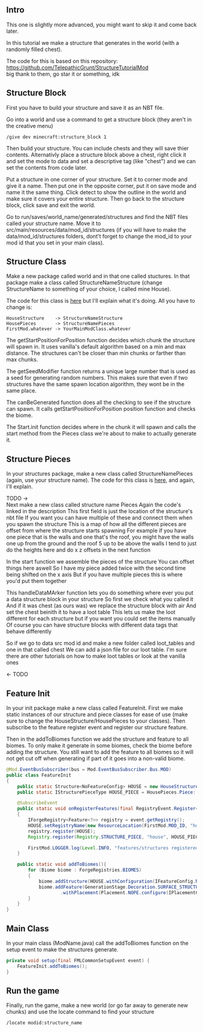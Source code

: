 ## Intro 
This one is slightly more advanced, you might want to skip it and come back later.  

In this tutorial we make a structure that generates in the world (with a randomly filled chest). 

The code for this is based on this repository: https://github.com/TelepathicGrunt/StructureTutorialMod  
big thank to them, go star it or something, idk

## Structure Block

First you have to build your structure and save it as an NBT file.  

Go into a world and use a command to get a structure block (they aren't in the creative menu)

```
/give dev minecraft:structure_block 1
```

Then build your structure. You can include chests and they will save thier contents. Alternativly place a structure block 
above a chest, right click it and set the mode to data and set a descriptive tag (like "chest") and we can set the 
contents from code later.  

Put a structure in one corner of your structure. Set it to corner mode and give it a name. Then put one in the opposite 
corner, put it on save mode and name it the same thing. Click detect to show the outline in the world and make sure 
it covers your entire structure. Then go back to the structure block, click save and exit the world.  

Go to run/saves/world_name/generated/structures and find the NBT files called your structure name. Move it to 
src/main/resources/data/mod_id/structures (if you will have to make the data/mod_id/structures folders, dont't forget to 
change the mod_id to your mod id that you set in your main class). 

## Structure Class

Make a new package called world and in that one called stuctures. In that package make a class called 
StructureNameStructure (change StructureName to something of your choice, I called mine House).

The code for this class is [here](https://github.com/LukeGrahamLandry/forge-modding-tutorial/blob/master/src/main/java/com/lukegraham/firstmod/world/structures/HouseStructure.java) but I'll explain what it's doing. All you have to change is:

```
HouseStructure    -> StructureNameStructure
HousePieces       -> StructureNamePieces
FirstMod.whatever -> YourMainModClass.whatever
```

The getStartPositionForPosition function decides which chunk the structure will spawn in. It uses vanilla's 
default algorithm based on a min and max distance. The structures can't be closer than min chunks or farther than max chunks.  

The getSeedModifier function returns a unique large number that is used as a seed for generating random numbers. 
This makes sure that even if two structures have the same spawn location algorithm, they wont be in the same place.  

The canBeGenerated function does all the checking to see if the structure can spawn.
It calls getStartPositionForPosition position function and checks the biome.

The Start.init function decides where in the chunk it will spawn and calls the start method from the Pieces class 
we're about to make to actually generate it. 

## Structure Pieces 

In your structures package, make a new class called StructureNamePieces (again, use your structure name). 
The code for this class is [here](https://github.com/LukeGrahamLandry/forge-modding-tutorial/blob/master/src/main/java/com/lukegraham/firstmod/world/structures/HousePieces.java), and again, I'll explain. 


TODO ->  
Next make a new class called structure name Pieces Again the code's linked in the description This first field is just the location of the structure's nbt file If you want you can have multiple of these and connect them when you spawn the structure This is a map of how all the different pieces are offset from where the structure starts spawning For example if you have one piece that is the walls and one that's the roof, you might have the walls one up from the ground and the roof 5 up to be above the walls I tend to just do the heights here and do x z offsets in the next function

In the start function we assemble the pieces of the structure You can offset things here aswell So I have my piece added twice with the second time being shifted on the x axis But if you have multiple pieces this is where you'd put them together

This handleDataMArker function lets you do something where ever you put a data structure block in your structure So first we check what you called it And if it was chest (as ours was) we replace the structure block with air And set the chest beinith it to have a loot table This lets us make the loot different for each structure but if you want you could set the items manually Of course you can have structure blocks with different data tags that behave differently

So if we go to data src mod id and make a new folder called loot_tables and one in that called chest We can add a json file for our loot table. I'm sure there are other tutorials on how to make loot tables or look at the vanilla ones

<- TODO

## Feature Init

In your init package make a new class called FeatureInit. First we make static instances of our structure and piece 
classes for ease of use (make sure to change the HouseStructure/HousePieces to your classes). Then subscribe to the 
feature register event and register our structure feature. 

Then in the addToBiomes function we add the structure and feature to all biomes. To only make it generate in some biomes, 
check the biome before adding the structure. You still want to add the feature to all biomes so it will not get cut off 
when generating if part of it goes into a non-valid biome. 

```java
@Mod.EventBusSubscriber(bus = Mod.EventBusSubscriber.Bus.MOD)
public class FeatureInit
{
    public static Structure<NoFeatureConfig> HOUSE = new HouseStructure(NoFeatureConfig::deserialize);
    public static IStructurePieceType HOUSE_PIECE = HousePieces.Piece::new;

    @SubscribeEvent
    public static void onRegisterFeatures(final RegistryEvent.Register<Feature<?>> event)
    {
        IForgeRegistry<Feature<?>> registry = event.getRegistry();
        HOUSE.setRegistryName(new ResourceLocation(FirstMod.MOD_ID, "house"));
        registry.register(HOUSE);
        Registry.register(Registry.STRUCTURE_PIECE, "house", HOUSE_PIECE);

        FirstMod.LOGGER.log(Level.INFO, "features/structures registered.");
    }

    public static void addToBiomes(){
        for (Biome biome : ForgeRegistries.BIOMES)
        {
            biome.addStructure(HOUSE.withConfiguration(IFeatureConfig.NO_FEATURE_CONFIG));
            biome.addFeature(GenerationStage.Decoration.SURFACE_STRUCTURES, HOUSE.withConfiguration(IFeatureConfig.NO_FEATURE_CONFIG)
                    .withPlacement(Placement.NOPE.configure(IPlacementConfig.NO_PLACEMENT_CONFIG)));
        }
    }
}
```

## Main Class

In your main class (ModName.java) call the addToBiomes function on the setup event to make the structures generate. 

```java
private void setup(final FMLCommonSetupEvent event) {
    FeatureInit.addToBiomes();
}
```

## Run the game

Finally, run the game, make a new world (or go far away to generate new chunks) 
and use the locate command to find your structure

```
/locate modid:structure_name
```